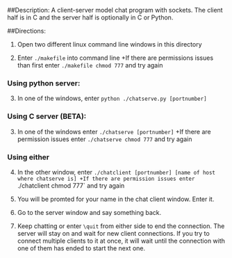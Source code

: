 ##Description:
 A client-server model chat program with sockets. The client half is in C and the server half is optionally in C or Python. 

##Directions:

1. Open two different linux command line windows in this directory

2. Enter `./makefile` into command line
  +If there are permissions issues than first enter `./makefile chmod 777` and try again

### Using python server: 

3. In one of the windows, enter `python ./chatserve.py [portnumber]`

### Using C server (BETA):

3. In one of the windows enter `./chatserve [portnumber]`
  +If there are permission issues enter `./chatserve chmod 777` and try again

### Using either
4. In the other window, enter `./chatclient [portnumber] [name of host where chatserve is]
  +If there are permission issues enter `./chatclient chmod 777` and try again

5. You will be promted for your name in the chat client window. Enter it.

6. Go to the server window and say something back.

7. Keep chatting or enter `\quit` from either side to end the connection. The server will stay on and wait for new client connections. If you try to connect multiple clients to it at once, it will wait until the connection with one of them has ended to start the next one.  

